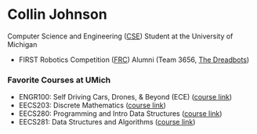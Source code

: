 # Collin Johnson
Computer Science and Engineering ([CSE](https://cse.engin.umich.edu/)) Student at the University of Michigan

* FIRST Robotics Competition ([FRC](https://www.firstinspires.org/robotics/frc)) Alumni (Team 3656, [The Dreadbots](https://dexterdreadbots.org/about-us/meet-the-team/2022-2023-season/))

### Favorite Courses at UMich

* ENGR100: Self Driving Cars, Drones, & Beyond (ECE) ([course link](https://adue.engin.umich.edu/engr100_sections/400-self-driving/))
* EECS203: Discrete Mathematics ([course link](https://ece.engin.umich.edu/academics/course-information/course-descriptions/eecs-203/))
* EECS280: Programming and Intro Data Structures ([course link](https://eecs280.org/))
* EECS281: Data Structures and Algorithms ([course link](https://eecs281staff.github.io/eecs281.org/))
